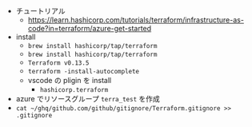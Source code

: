 - チュートリアル
    - https://learn.hashicorp.com/tutorials/terraform/infrastructure-as-code?in=terraform/azure-get-started
- install
    - `brew install hashicorp/tap/terraform`
    - `brew install hashicorp/tap/terraform`
    - `Terraform v0.13.5`
    - `terraform -install-autocomplete`
    - vscode の pligin を install
       - `hashicorp.terraform`
- azure でリソースグループ `terra_test` を作成
- `cat ~/ghq/github.com/github/gitignore/Terraform.gitignore >> .gitignore`
